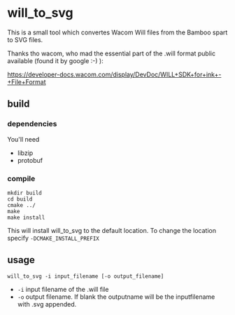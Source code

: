 # will_to_svg

This is a small tool which convertes Wacom Will files from the Bamboo spart to SVG files.

Thanks tho wacom, who mad the essential part of the .will format public available (found it by google :-) ):

https://developer-docs.wacom.com/display/DevDoc/WILL+SDK+for+ink+-+File+Format

## build

### dependencies
You'll need

* libzip
* protobuf

### compile

```
mkdir build
cd build
cmake ../
make
make install
```

This will install will_to_svg to the default location. To change the location specify `-DCMAKE_INSTALL_PREFIX`

## usage

```
will_to_svg -i input_filename [-o output_filename]
```

* `-i` input filename of the .will file
* `-o` output filename. If blank the outputname will be the inputfilename with .svg appended.  
